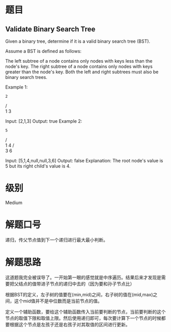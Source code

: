 # 题目
## Validate Binary Search Tree
Given a binary tree, determine if it is a valid binary search tree (BST).

Assume a BST is defined as follows:

The left subtree of a node contains only nodes with keys less than the node's key.
The right subtree of a node contains only nodes with keys greater than the node's key.
Both the left and right subtrees must also be binary search trees.
 

Example 1:

    2
   / \
  1   3

Input: [2,1,3]
Output: true
Example 2:

    5
   / \
  1   4
     / \
    3   6

Input: [5,1,4,null,null,3,6]
Output: false
Explanation: The root node's value is 5 but its right child's value is 4.

# 级别
Medium

# 解题口号
递归，传父节点值到下一个递归进行最大最小判断。

# 解题思路
这道题我完全被误导了。一开始第一眼的感觉就是中序遍历。结果后来才发现是需要把父结点的值带进子节点的递归中去的（因为要和孙子节点比）

根据BST的定义，左子树的值要在(min,mid)之间，右子树的值在(mid,max)之间，这个mid值并不是中位数而是当前节点的值。

定义一个辅助函数，要给这个辅助函数传入当前要判断的节点，当前要判断的这个节点的取值下限和取值上限。然后使用递归即可，每次要计算下一个节点的时候都要根据这个节点是左孩子还是右孩子对其取值的区间进行更新。
